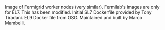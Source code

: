 <!--
SPDX-FileCopyrightText: 2020 Fermi Research Alliance, LLC
SPDX-License-Identifier: Apache-2.0
-->

Image of Fermigrid worker nodes (very similar). Fermilab's images are only for EL7. This has been modified.
Initial SL7 Dockerfile provided by Tony Tiradani. EL9 Docker file from OSG.
Maintained and built by Marco Mambelli.
